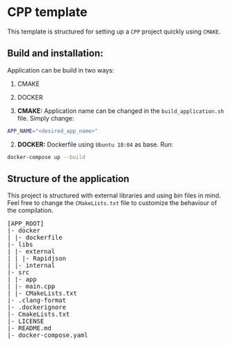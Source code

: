 # CPP template

This template is structured for setting up a `CPP` project quickly using `CMAKE`.

## Build and installation:
Application can be build in two ways:

1. CMAKE
2. DOCKER


1. **CMAKE:**
Application name can be changed in the `build_application.sh` file. Simply change:
```bash
APP_NAME="<desired_app_name>"
```

2. **DOCKER:**
Dockerfile using `Ubuntu 18:04` as base. Run:

```bash
docker-compose up --build
```

## Structure of the application

This project is structured with external libraries and using bin files in mind. Feel free to change the `CMakeLists.txt` file to customize the behaviour of the compilation.

<pre>
[APP_ROOT]
|- docker
| |- dockerfile 
|- libs
| |- external 
| | |- Rapidjson 
| |- internal 
|- src
| |- app 
| |- main.cpp 
| |- CMakeLists.txt 
|- .clang-format
|- .dockerignore
|- CmakeLists.txt
|- LICENSE
|- README.md
|- docker-compose.yaml
</pre>
